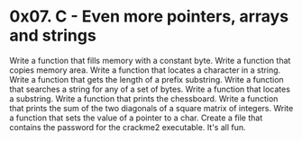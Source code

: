# 0x07. C - Even more pointers, arrays and strings
Write a function that fills memory with a constant byte.
Write a function that copies memory area.
Write a function that locates a character in a string.
Write a function that gets the length of a prefix substring.
Write a function that searches a string for any of a set of bytes.
Write a function that locates a substring.
Write a function that prints the chessboard.
Write a function that prints the sum of the two diagonals of a square matrix of integers.
Write a function that sets the value of a pointer to a char.
Create a file that contains the password for the crackme2 executable.
It's all fun.
